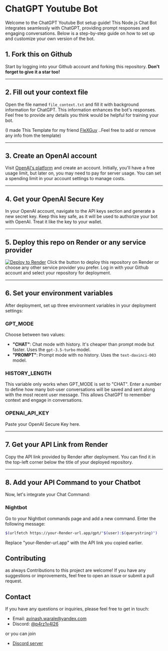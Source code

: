 # ChatGPT Youtube Bot

Welcome to the ChatGPT Youtube Bot setup guide! This Node.js Chat Bot integrates seamlessly with ChatGPT, providing prompt responses and engaging conversations. Below is a step-by-step guide on how to set up and customize your own version of the bot.

## 1. Fork this on Github

Start by logging into your Github account and forking this repository. <strong>Don't forget to give it a star too!</strong>

---

## 2. Fill out your context file

Open the file named `file_context.txt` and fill it with background information for ChatGPT. This information enhances the bot's responses. Feel free to provide any details you think would be helpful for training your bot.

(I made This Template for my friend [FleXGuy](https://www.youtube.com/channel/UCjx7TNunoyeub4E2zhBky2Q) ..Feel free to add or remove any info from the template)

---

## 3. Create an OpenAI account

Visit [OpenAI's platform](https://platform.openai.com) and create an account. Initially, you'll have a free usage limit, but later on, you may need to pay for server usage. You can set a spending limit in your account settings to manage costs.

---

## 4. Get your OpenAI Secure Key

In your OpenAI account, navigate to the API keys section and generate a new secret key. Keep this key safe, as it will be used to authorize your bot with OpenAI. Treat it like the key to your wallet.

---

## 5. Deploy this repo on Render or any service provider

[![Deploy to Render](https://render.com/images/deploy-to-render-button.svg)](https://render.com/deploy)
Click the button to deploy this repository on Render or choose any other service provider you prefer. Log in with your Github account and select your repository for deployment.

---

## 6. Set your environment variables

After deployment, set up three environment variables in your deployment settings:

### GPT_MODE

Choose between two values:

- **"CHAT"**: Chat mode with history. It's cheaper than prompt mode but faster. Uses the `gpt-3.5-turbo` model.
- **"PROMPT"**: Prompt mode with no history. Uses the `text-davinci-003` model.

### HISTORY_LENGTH

This variable only works when GPT_MODE is set to "CHAT". Enter a number to define how many bot-user conversations will be saved and sent along with the most recent user message. This allows ChatGPT to remember context and engage in conversations.

### OPENAI_API_KEY

Paste your OpenAI Secure Key here.

---

## 7. Get your API Link from Render

Copy the API link provided by Render after deployment. You can find it in the top-left corner below the title of your deployed repository.

---

## 8. Add your API Command to your Chatbot

Now, let's integrate your Chat Command:

### Nightbot

Go to your Nightbot commands page and add a new command. Enter the following message:

```bash
$(urlfetch https://your-Render-url.app/gpt/"$(user):$(querystring)")
```

Replace "your-Render-url.app" with the API link you copied earlier.

## Contributing

as always Contributions to this project are welcome! If you have any suggestions or improvements, feel free to open an issue or submit a pull request.

## Contact

If you have any questions or inquiries, please feel free to get in touch:

- Email: avinash.warale@yandex.com
- Discord: [@p4rz1v4l26](https://discordapp.com/users/896411007797325824/)

or you can join

- [Discord server](https://discord.gg/vFWB2KGcH9)
